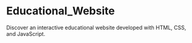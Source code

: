# Educational_Website
Discover an interactive educational website developed with HTML, CSS, and JavaScript. 
